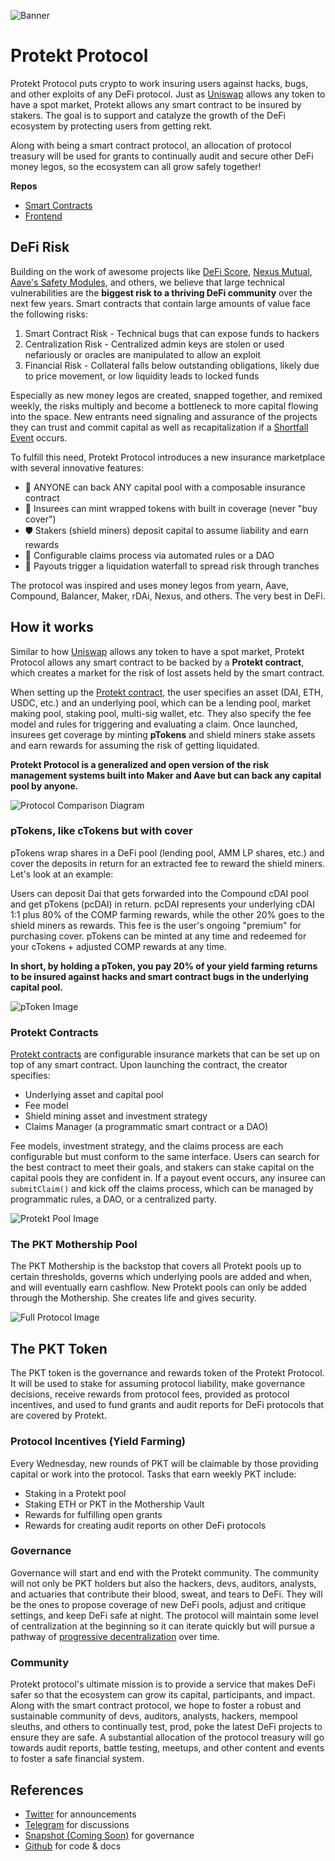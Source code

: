 ![Banner](/img/banner.jpg)

# Protekt Protocol
Protekt Protocol puts crypto to work insuring users against hacks, bugs, and other exploits of any DeFi protocol. Just as [Uniswap](https://uniswap.org/) allows any token to have a spot market, Protekt allows any smart contract to be insured by stakers. The goal is to support and catalyze the growth of the DeFi ecosystem by protecting users from getting rekt.

Along with being a smart contract protocol, an allocation of protocol treasury will be used for grants to continually audit and secure other DeFi money legos, so the ecosystem can all grow safely together!

**Repos**
* [Smart Contracts](https://github.com/corbinpage/protekt-protocol-contracts)
* [Frontend](https://github.com/corbinpage/protekt-fe)

## DeFi Risk
Building on the work of awesome projects like [DeFi Score](https://defiscore.io/), [Nexus Mutual](https://nexusmutual.io/), [Aave's Safety Modules](https://docs.aave.com/aavenomics/safety-module), and others, we believe that large technical vulnerabilities are the **biggest risk to a thriving DeFi community** over the next few years. Smart contracts that contain large amounts of value face the following risks:
1. Smart Contract Risk - Technical bugs that can expose funds to hackers
2. Centralization Risk - Centralized admin keys are stolen or used nefariously or oracles are manipulated to allow an exploit
3. Financial Risk - Collateral falls below outstanding obligations, likely due to price movement, or low liquidity leads to locked funds

Especially as new money legos are created, snapped together, and remixed weekly, the risks multiply and become a bottleneck to more capital flowing into the space. New entrants need signaling and assurance of the projects they can trust and commit capital as well as recapitalization if a [Shortfall Event](https://docs.aave.com/aavenomics/terminology#shortfall-event-se) occurs.

To fulfill this need, Protekt Protocol introduces a new insurance marketplace with several innovative features:
* 📜 ANYONE can back ANY capital pool with a composable insurance contract
* 💸 Insurees can mint wrapped tokens with built in coverage (never "buy cover")
* 🛡 Stakers (shield miners) deposit capital to assume liability and earn rewards
* 🔀 Configurable claims process via automated rules or a DAO
* 🏦 Payouts trigger a liquidation waterfall to spread risk through tranches

The protocol  was inspired and uses money legos from yearn, Aave, Compound, Balancer, Maker, rDAi, Nexus, and others. The very best in DeFi.

## How it works
Similar to how [Uniswap](https://uniswap.org/) allows any token to have a spot market, Protekt Protocol allows any smart contract to be backed by a **Protekt contract**, which creates a market for the risk of lost assets held by the smart contract.

When setting up the [Protekt contract](/docs/protektContracts.md), the user specifies an asset (DAI, ETH, USDC, etc.) and an underlying pool, which can be a lending pool, market making pool, staking pool, multi-sig wallet, etc. They also specify the fee model and rules for triggering and evaluating a claim. Once launched, insurees get coverage by minting **pTokens** and shield miners stake assets and earn rewards for assuming the risk of getting liquidated.

**Protekt Protocol is a generalized and open version of the risk management systems built into Maker and Aave but can back any capital pool by anyone.**

![Protocol Comparison Diagram](/img/ProtocolComparisonDiagram.png)

### pTokens, like cTokens but with cover
pTokens wrap shares in a DeFi pool (lending pool, AMM LP shares, etc.) and cover the deposits in return for an extracted fee to reward the shield miners. Let's look at an example:

Users can deposit Dai that gets forwarded into the Compound cDAI pool and get pTokens (pcDAI) in return. pcDAI represents your underlying cDAI 1:1 plus 80% of the COMP farming rewards, while the other 20% goes to the shield miners as rewards. This fee is the user's ongoing "premium" for purchasing cover. pTokens can be minted at any time and redeemed for your cTokens + adjusted COMP rewards at any time.

**In short, by holding a pToken, you pay 20% of your yield farming returns to be insured against hacks and smart contract bugs in the underlying capital pool.**

![pToken Image](/img/pTokenDiagram.png)

### Protekt Contracts
[Protekt contracts](/docs/protektContracts.md) are configurable insurance markets that can be set up on top of any smart contract. Upon launching the contract, the creator specifies:
* Underlying asset and capital pool
* Fee model
* Shield mining asset and investment strategy
* Claims Manager (a programmatic smart contract or a DAO)

Fee models, investment strategy, and the claims process are each configurable but must conform to the same interface. Users can search for the best contract to meet their goals, and stakers can stake capital on the capital pools they are confident in. If a payout event occurs, any insuree can `submitClaim()` and kick off the claims process, which can be managed by programmatic rules, a DAO, or a centralized party.

![Protekt Pool Image](/img/ProtektPool.png)

### The PKT Mothership Pool
The PKT Mothership is the backstop that covers all Protekt pools up to certain thresholds, governs which underlying pools are added and when, and will eventually earn cashflow. New Protekt pools can only be added through the Mothership. She creates life and gives security.

![Full Protocol Image](/img/ProtektProtocolDiagram.png)

## The PKT Token
The PKT token is the governance and rewards token of the Protekt Protocol. It will be used to stake for assuming protocol liability, make governance decisions, receive rewards from protocol fees, provided as protocol incentives, and used to fund grants and audit reports for DeFi protocols that are covered by Protekt.

### Protocol Incentives (Yield Farming)
Every Wednesday, new rounds of PKT will be claimable by those providing capital or work into the protocol. Tasks that earn weekly PKT include:
* Staking in a Protekt pool
* Staking ETH or PKT in the Mothership Vault
* Rewards for fulfilling open grants
* Rewards for creating audit reports on other DeFi protocols

### Governance
Governance will start and end with the Protekt community. The community will not only be PKT holders but also the hackers, devs, auditors, analysts, and actuaries that contribute their blood, sweat, and tears to DeFi. They will be the ones to propose coverage of new DeFi pools, adjust and critique settings, and keep DeFi safe at night. The protocol will maintain some level of centralization at the beginning so it can iterate quickly but will pursue a pathway of [progressive decentralization](https://a16z.com/2020/01/09/progressive-decentralization-crypto-product-management/) over time.

### Community
Protekt protocol's ultimate mission is to provide a service that makes DeFi safer so that the ecosystem can grow its capital, participants, and impact. Along with the smart contract protocol, we hope to foster a robust and sustainable community of devs, auditors, analysts, hackers, mempool sleuths, and others to continually test, prod, poke the latest DeFi projects to ensure they are safe. A substantial allocation of the protocol treasury will go towards audit reports, battle testing, meetups, and other content and events to foster a safe financial system.

## References
* [Twitter](https://twitter.com/protektprotocol) for announcements
* [Telegram](https://t.me/protektdefi) for discussions
* [Snapshot (Coming Soon)](/) for governance
* [Github](https://github.com/corbinpage/protekt-protocol-docs) for code & docs